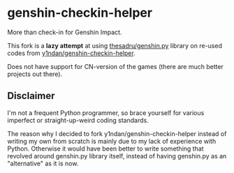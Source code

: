 # genshin-checkin-helper

More than check-in for Genshin Impact.

This fork is a **lazy attempt** at using [thesadru/genshin.py](https://github.com/thesadru/genshin.py) library on re-used codes from [y1ndan/genshin-checkin-helper](https://gitlab.com/y1ndan/genshin-checkin-helper).

Does not have support for CN-version of the games (there are much better projects out there).

## Disclaimer

I'm not a frequent Python programmer, so brace yourself for various imperfect or straight-up-weird coding standards.

The reason why I decided to fork y1ndan/genshin-checkin-helper instead of writing my own from scratch is mainly due to my lack of experience with Python. Otherwise it would have been better to write something that revolved around genshin.py library itself, instead of having genshin.py as an "alternative" as it is now.
